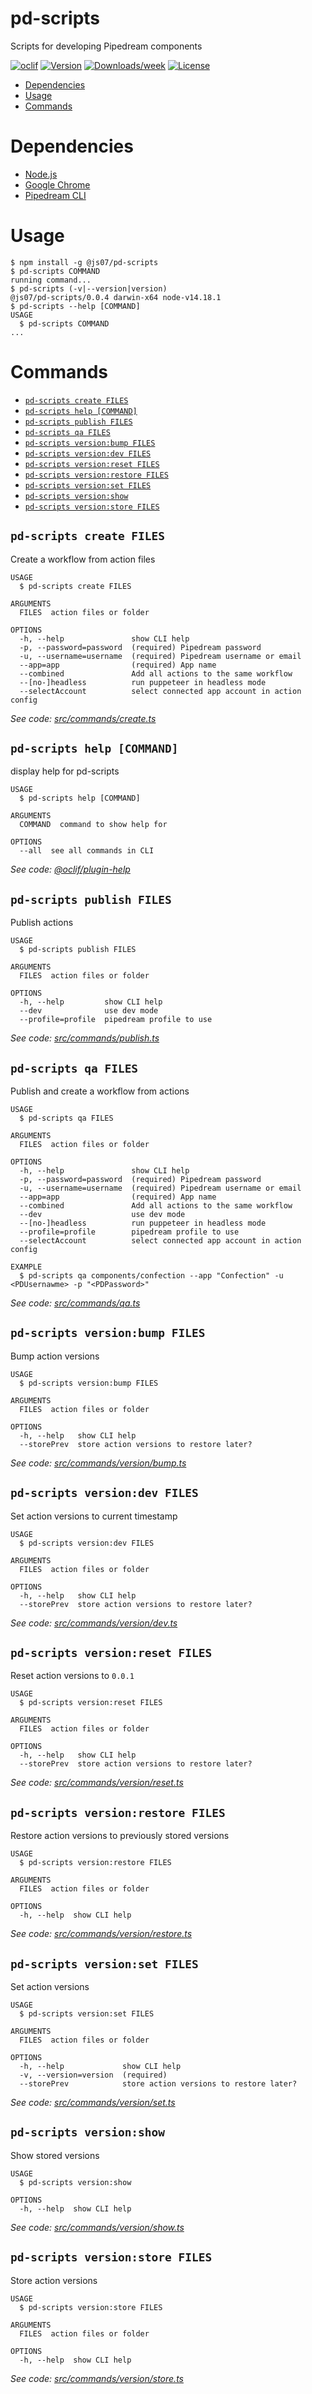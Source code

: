 pd-scripts
==========

Scripts for developing Pipedream components

[![oclif](https://img.shields.io/badge/cli-oclif-brightgreen.svg)](https://oclif.io)
[![Version](https://img.shields.io/npm/v/pd-scripts.svg)](https://npmjs.org/package/pd-scripts)
[![Downloads/week](https://img.shields.io/npm/dw/pd-scripts.svg)](https://npmjs.org/package/pd-scripts)
[![License](https://img.shields.io/npm/l/pd-scripts.svg)](https://github.com/js07/pd-scripts/blob/master/package.json)

<!-- toc -->
* [Dependencies](#dependencies)
* [Usage](#usage)
* [Commands](#commands)
<!-- tocstop -->

# Dependencies
* [Node.js](https://nodejs.org/en/)
* [Google Chrome](https://www.google.com/chrome/)
* [Pipedream CLI](https://pipedream.com/docs/cli/install/)

# Usage
<!-- usage -->
```sh-session
$ npm install -g @js07/pd-scripts
$ pd-scripts COMMAND
running command...
$ pd-scripts (-v|--version|version)
@js07/pd-scripts/0.0.4 darwin-x64 node-v14.18.1
$ pd-scripts --help [COMMAND]
USAGE
  $ pd-scripts COMMAND
...
```
<!-- usagestop -->
# Commands
<!-- commands -->
* [`pd-scripts create FILES`](#pd-scripts-create-files)
* [`pd-scripts help [COMMAND]`](#pd-scripts-help-command)
* [`pd-scripts publish FILES`](#pd-scripts-publish-files)
* [`pd-scripts qa FILES`](#pd-scripts-qa-files)
* [`pd-scripts version:bump FILES`](#pd-scripts-versionbump-files)
* [`pd-scripts version:dev FILES`](#pd-scripts-versiondev-files)
* [`pd-scripts version:reset FILES`](#pd-scripts-versionreset-files)
* [`pd-scripts version:restore FILES`](#pd-scripts-versionrestore-files)
* [`pd-scripts version:set FILES`](#pd-scripts-versionset-files)
* [`pd-scripts version:show`](#pd-scripts-versionshow)
* [`pd-scripts version:store FILES`](#pd-scripts-versionstore-files)

## `pd-scripts create FILES`

Create a workflow from action files

```
USAGE
  $ pd-scripts create FILES

ARGUMENTS
  FILES  action files or folder

OPTIONS
  -h, --help               show CLI help
  -p, --password=password  (required) Pipedream password
  -u, --username=username  (required) Pipedream username or email
  --app=app                (required) App name
  --combined               Add all actions to the same workflow
  --[no-]headless          run puppeteer in headless mode
  --selectAccount          select connected app account in action config
```

_See code: [src/commands/create.ts](https://github.com/js07/pd-scripts/blob/v0.0.4/src/commands/create.ts)_

## `pd-scripts help [COMMAND]`

display help for pd-scripts

```
USAGE
  $ pd-scripts help [COMMAND]

ARGUMENTS
  COMMAND  command to show help for

OPTIONS
  --all  see all commands in CLI
```

_See code: [@oclif/plugin-help](https://github.com/oclif/plugin-help/blob/v3.2.3/src/commands/help.ts)_

## `pd-scripts publish FILES`

Publish actions

```
USAGE
  $ pd-scripts publish FILES

ARGUMENTS
  FILES  action files or folder

OPTIONS
  -h, --help         show CLI help
  --dev              use dev mode
  --profile=profile  pipedream profile to use
```

_See code: [src/commands/publish.ts](https://github.com/js07/pd-scripts/blob/v0.0.4/src/commands/publish.ts)_

## `pd-scripts qa FILES`

Publish and create a workflow from actions

```
USAGE
  $ pd-scripts qa FILES

ARGUMENTS
  FILES  action files or folder

OPTIONS
  -h, --help               show CLI help
  -p, --password=password  (required) Pipedream password
  -u, --username=username  (required) Pipedream username or email
  --app=app                (required) App name
  --combined               Add all actions to the same workflow
  --dev                    use dev mode
  --[no-]headless          run puppeteer in headless mode
  --profile=profile        pipedream profile to use
  --selectAccount          select connected app account in action config

EXAMPLE
  $ pd-scripts qa components/confection --app "Confection" -u <PDUsernawme> -p "<PDPassword>"
```

_See code: [src/commands/qa.ts](https://github.com/js07/pd-scripts/blob/v0.0.4/src/commands/qa.ts)_

## `pd-scripts version:bump FILES`

Bump action versions

```
USAGE
  $ pd-scripts version:bump FILES

ARGUMENTS
  FILES  action files or folder

OPTIONS
  -h, --help   show CLI help
  --storePrev  store action versions to restore later?
```

_See code: [src/commands/version/bump.ts](https://github.com/js07/pd-scripts/blob/v0.0.4/src/commands/version/bump.ts)_

## `pd-scripts version:dev FILES`

Set action versions to current timestamp

```
USAGE
  $ pd-scripts version:dev FILES

ARGUMENTS
  FILES  action files or folder

OPTIONS
  -h, --help   show CLI help
  --storePrev  store action versions to restore later?
```

_See code: [src/commands/version/dev.ts](https://github.com/js07/pd-scripts/blob/v0.0.4/src/commands/version/dev.ts)_

## `pd-scripts version:reset FILES`

Reset action versions to `0.0.1`

```
USAGE
  $ pd-scripts version:reset FILES

ARGUMENTS
  FILES  action files or folder

OPTIONS
  -h, --help   show CLI help
  --storePrev  store action versions to restore later?
```

_See code: [src/commands/version/reset.ts](https://github.com/js07/pd-scripts/blob/v0.0.4/src/commands/version/reset.ts)_

## `pd-scripts version:restore FILES`

Restore action versions to previously stored versions

```
USAGE
  $ pd-scripts version:restore FILES

ARGUMENTS
  FILES  action files or folder

OPTIONS
  -h, --help  show CLI help
```

_See code: [src/commands/version/restore.ts](https://github.com/js07/pd-scripts/blob/v0.0.4/src/commands/version/restore.ts)_

## `pd-scripts version:set FILES`

Set action versions

```
USAGE
  $ pd-scripts version:set FILES

ARGUMENTS
  FILES  action files or folder

OPTIONS
  -h, --help             show CLI help
  -v, --version=version  (required)
  --storePrev            store action versions to restore later?
```

_See code: [src/commands/version/set.ts](https://github.com/js07/pd-scripts/blob/v0.0.4/src/commands/version/set.ts)_

## `pd-scripts version:show`

Show stored versions

```
USAGE
  $ pd-scripts version:show

OPTIONS
  -h, --help  show CLI help
```

_See code: [src/commands/version/show.ts](https://github.com/js07/pd-scripts/blob/v0.0.4/src/commands/version/show.ts)_

## `pd-scripts version:store FILES`

Store action versions

```
USAGE
  $ pd-scripts version:store FILES

ARGUMENTS
  FILES  action files or folder

OPTIONS
  -h, --help  show CLI help
```

_See code: [src/commands/version/store.ts](https://github.com/js07/pd-scripts/blob/v0.0.4/src/commands/version/store.ts)_
<!-- commandsstop -->
